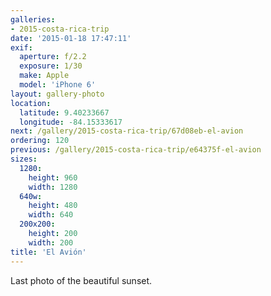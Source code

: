 ```yaml
---
galleries:
- 2015-costa-rica-trip
date: '2015-01-18 17:47:11'
exif:
  aperture: f/2.2
  exposure: 1/30
  make: Apple
  model: 'iPhone 6'
layout: gallery-photo
location:
  latitude: 9.40233667
  longitude: -84.15333617
next: /gallery/2015-costa-rica-trip/67d08eb-el-avion
ordering: 120
previous: /gallery/2015-costa-rica-trip/e64375f-el-avion
sizes:
  1280:
    height: 960
    width: 1280
  640w:
    height: 480
    width: 640
  200x200:
    height: 200
    width: 200
title: 'El Avión'
---
```


Last photo of the beautiful sunset.
